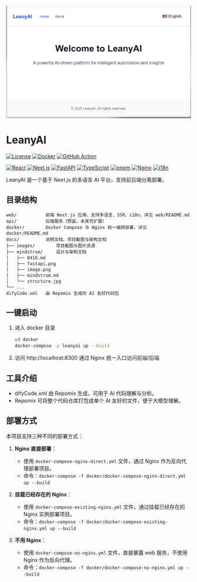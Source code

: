 ![docs/images/image.png](https://raw.githubusercontent.com/MouYongli/LeanyAI/main/images/image.png)

# LeanyAI
[![License](https://img.shields.io/badge/license-MIT-blue.svg)](LICENSE)
[![Docker](https://img.shields.io/badge/Docker-Supported-blue)](https://hub.docker.com/r/YOUR_DOCKER_IMAGE)
[![GitHub Action](https://github.com/MouYongli/LeanyAI/actions/workflows/check-dev.yml/badge.svg)](https://github.com/MouYongli/LeanyAI/actions/workflows/check-dev.yml)


[![React](https://img.shields.io/badge/React-18.x-61dafb?logo=react)](https://react.dev/)
[![Next.js](https://img.shields.io/badge/Next.js-14.x-black?logo=next.js)](https://nextjs.org/)
[![FastAPI](https://img.shields.io/badge/FastAPI-0.110+-009688?logo=fastapi)](https://fastapi.tiangolo.com/)
[![TypeScript](https://img.shields.io/badge/TypeScript-5.x-3178c6?logo=typescript)](https://www.typescriptlang.org/)
[![pnpm](https://img.shields.io/badge/pnpm-9.x-F69220?logo=pnpm)](https://pnpm.io/)
[![Nginx](https://img.shields.io/badge/Nginx-1.25+-009639?logo=nginx)](https://nginx.org/)
[![i18n](https://img.shields.io/badge/i18n-multilingual-blueviolet?logo=googletranslate)](https://www.i18next.com/)

LeanyAI 是一个基于 Next.js 的多语言 AI 平台，支持前后端分离部署。

## 目录结构
```
web/           前端 Next.js 应用，支持多语言、SSR、i18n，详见 web/README.md
api/           后端服务（预留，未来可扩展）
docker/        Docker Compose 与 Nginx 统一编排部署，详见 docker/README.md
docs/          说明文档、项目截图与架构文档
├── images/        项目截图与图片资源
├── mindstrom/     设计与架构文档
│   ├── 0416.md
│   ├── fastapi.png
│   ├── image.png
│   ├── mindstrom.md
│   └── structure.jpg
└── ...
difyCode.xml   由 Repomix 生成的 AI 友好代码包
```

## 一键启动
1. 进入 docker 目录
   ```bash
   cd docker
   docker-compose -p leanyai up --build
   ```
2. 访问 http://localhost:8300 通过 Nginx 统一入口访问前端/后端

## 工具介绍
- difyCode.xml 由 Repomix 生成，可用于 AI 代码理解与分析。
- Repomix 可将整个代码仓库打包成单个 AI 友好的文件，便于大模型理解。

## 部署方式

本项目支持三种不同的部署方式：

1. **Nginx 直接部署**：
   - 使用 `docker-compose-nginx-direct.yml` 文件，通过 Nginx 作为反向代理部署项目。
   - 命令：`docker-compose -f docker/docker-compose-nginx-direct.yml up --build`

2. **挂载已经存在的 Nginx**：
   - 使用 `docker-compose-existing-nginx.yml` 文件，通过挂载已经存在的 Nginx 实例部署项目。
   - 命令：`docker-compose -f docker/docker-compose-existing-nginx.yml up --build`

3. **不用 Nginx**：
   - 使用 `docker-compose-no-nginx.yml` 文件，直接暴露 web 服务，不使用 Nginx 作为反向代理。
   - 命令：`docker-compose -f docker/docker-compose-no-nginx.yml up --build`
